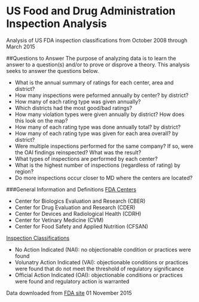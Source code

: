 # US Food and Drug Administration Inspection Analysis

Analysis of US FDA inspection classifications from October 2008 through March 2015

##Questions to Answer
The purpose of analyzing data is to learn the answer to a question(s) and/or to prove or disprove a theory. This analysis seeks to answer the questions below.

- What is the annual summary of ratings for each center, area and district?
- How many inspections were peformed annually by center? by district?
- How many of each rating type was given annually?
- Which districts had the most good/bad ratings?
- How many violation types were given annually by district? How does this look on the map?
- How many of each rating type was done annually total? by district?
- How many of each rating type was given for each area overall? by district?
- Were multiple inspections performed for the same company? If so, were the OAI findings reinspected? What was the result?
- What types of inspections are performed by each center?
- What is the highest number of inspections (regardless of rating) by region?
- Do more inspections occur closer to MD where the centers are located?

###General Information and Definitions
[FDA Centers](http://www.fda.gov/RegulatoryInformation/Guidances/ucm125789.htm)
- Center for Biologics Evaluation and Research (CBER)
- Center for Drug Evaluation and Research (CDER)
- Center for Devices and Radiological Health (CDRH)
- Center for Vetinary Medicine (CVM)
- Center for Food Safety and Applied Nutrition (CFSAN)

[Inspection Classifications](http://www.fda.gov/downloads/AboutFDA/Transparency/PublicDisclosure/GlossaryofAcronymsandAbbreviations/UCM212061.pdf)
- No Action Indicated (NAI): no objectionable condition or practices were found
- Volunatry Action Indicated (VAI): objectionable conditions or practices were found that do not meet the threshold of regulatory significance
- Official Action Indicated (OAI): objectionable conditions or practices were found and regulatory action is warranted


Data downloaded from [FDA site](http://www.fda.gov/ICECI/Inspections/ucm222557.htm) 01 November 2015

